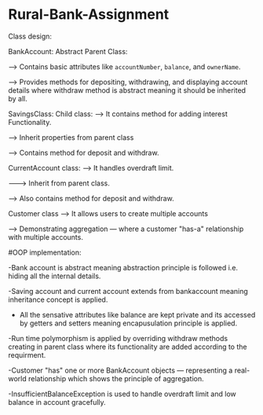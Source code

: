 # Rural-Bank-Assignment

Class design: 

BankAccount: Abstract Parent Class: 

--> Contains basic attributes like `accountNumber`, `balance`, and `ownerName`.

--> Provides methods for depositing, withdrawing, and displaying account details where withdraw method is abstract meaning it should be inherited by all. 

SavingsClass: Child class: 
  --> It contains method for adding interest Functionality.
  
  --> Inherit properties from parent class
  
  --> Contains method for deposit and withdraw.

  CurrentAccount class: 
  --> It handles overdraft limit. 
  
  ---> Inherit from parent class.
  
  --> Also contains method for deposit and withdraw. 

  Customer class 
 --> It allows users to create multiple accounts 
 
 --> Demonstrating aggregation — where a customer "has-a" relationship with multiple accounts.

 #OOP implementation:

 -Bank account is abstract meaning abstraction principle is followed i.e. hiding all the internal details.
 
 -Saving account and current account extends from bankaccount meaning inheritance concept is applied.
 
- All the sensative attributes like balance are kept private  and its accessed by getters and setters meaning encapusulation principle is applied.
  
-Run time polymorphism is applied by overriding withdraw methods creating in parent class where its functionality are added according to the requirment.

 -Customer "has" one or more BankAccount objects — representing a real-world relationship which shows the principle of aggregation.
 
 -InsufficientBalanceException is used to handle overdraft limit  and low balance in account gracefully.

   
 
 
 
 

  
